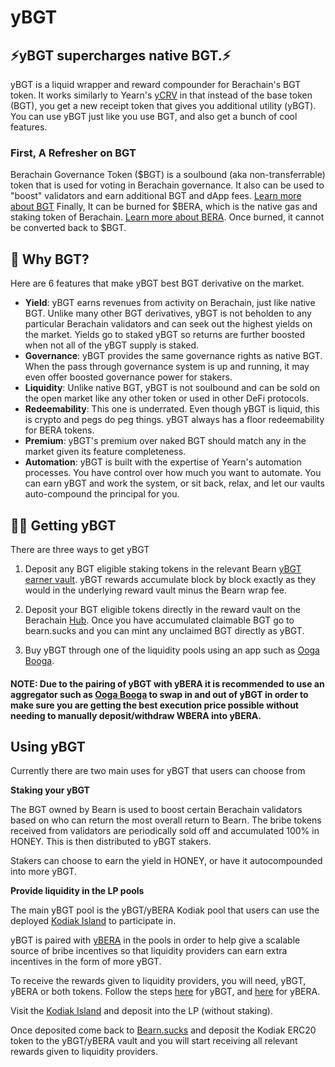 # yBGT

## :zap:**yBGT supercharges native BGT.**:zap:

yBGT is a liquid wrapper and reward compounder for Berachain's BGT token. It works similarly to Yearn's [yCRV](https://docs.yearn.fi/getting-started/products/ylockers/ycrv/overview) in that instead of the base token (BGT), you get a new receipt token that gives you additional utility (yBGT). You can use yBGT just like you use BGT, and also get a bunch of cool features.

### First, A Refresher on BGT

Berachain Governance Token (\$BGT) is a soulbound (aka non-transferrable) token that is used for voting in Berachain governance. It also can be used to "boost" validators and earn additional BGT and dApp fees. [Learn more about BGT](https://docs.berachain.com/learn/pol/tokens/bgt) Finally, It can be burned for \$BERA, which is the native gas and staking token of Berachain. [Learn more about BERA](https://docs.berachain.com/learn/help/glossary#bera-token). Once burned, it cannot be converted back to \$BGT.

## 🤔 Why BGT?

Here are 6 features that make yBGT best BGT derivative on the market.

- **Yield**: yBGT earns revenues from activity on Berachain, just like native BGT. Unlike many other BGT derivatives, yBGT is not beholden to any particular Berachain validators and can seek out the highest yields on the market. Yields go to staked yBGT so returns are further boosted when not all of the yBGT supply is staked.
- **Governance**: yBGT provides the same governance rights as native BGT. When the pass through governance system is up and running, it may even offer boosted governance power for stakers.
- **Liquidity**: Unlike native BGT, yBGT is not soulbound and can be sold on the open market like any other token or used in other DeFi protocols.
- **Redeemability**: This one is underrated. Even though yBGT is liquid, this is crypto and pegs do peg things. yBGT always has a floor redeemability for BERA tokens.
- **Premium**: yBGT's premium over naked BGT should match any in the market given its feature completeness.
- **Automation**: yBGT is built with the expertise of Yearn's automation processes. You have control over how much you want to automate. You can earn yBGT and work the system, or sit back, relax, and let our vaults auto-compound the principal for you.

## 🧑‍🌾 Getting yBGT

There are three ways to get yBGT

1. Deposit any BGT eligible staking tokens in the relevant Bearn [yBGT earner vault](/docs/products/vaults.md). yBGT rewards accumulate block by block exactly as they would in the underlying reward vault minus the Bearn wrap fee.

2. Deposit your BGT eligible tokens directly in the reward vault on the Berachain [Hub](https://hub.berachain.com/vaults/). Once you have accumulated claimable BGT go to bearn.sucks and you can mint any unclaimed BGT directly as yBGT.

3. Buy yBGT through one of the liquidity pools using an app such as [Ooga Booga](https://app.oogabooga.io/).

#### **NOTE**: Due to the pairing of yBGT with yBERA it is recommended to use an aggregator such as [Ooga Booga](https://app.oogabooga.io/) to swap in and out of yBGT in order to make sure you are getting the best execution price possible without needing to manually deposit/withdraw WBERA into yBERA.

## Using yBGT

Currently there are two main uses for yBGT that users can choose from

**Staking your yBGT**

The BGT owned by Bearn is used to boost certain Berachain validators based on who can return the most overall return to Bearn. The bribe tokens received from validators are periodically sold off and accumulated 100% in HONEY. This is then distributed to yBGT stakers.

Stakers can choose to earn the yield in HONEY, or have it autocompounded into more yBGT.

**Provide liquidity in the LP pools**

The main yBGT pool is the yBGT/yBERA Kodiak pool that users can use the deployed [Kodiak Island](https://app.kodiak.finance/#/liquidity/pools/0x5347e5133b22A680Ee94b7e62803E848F8d8C92e?chain=berachain_mainnet) to participate in.

yBGT is paired with [yBERA](/docs/products/yBERA.md) in the pools in order to help give a scalable source of bribe incentives so that liquidity providers can earn extra incentives in the form of more yBGT.

To receive the rewards given to liquidity providers, you will need, yBGT, yBERA or both tokens. Follow the steps [here](/docs/products/yBGT.md#-getting-ybgt) for yBGT, and [here](/docs/products/yBERA.md#-getting-ybera) for yBERA.

Visit the [Kodiak Island](https://app.kodiak.finance/#/liquidity/pools/0x5347e5133b22A680Ee94b7e62803E848F8d8C92e?chain=berachain_mainnet) and deposit into the LP (without staking).

Once deposited come back to [Bearn.sucks](https://bearn.sucks/ybgt) and deposit the Kodiak ERC20 token to the yBGT/yBERA vault and you will start receiving all relevant rewards given to liquidity providers.